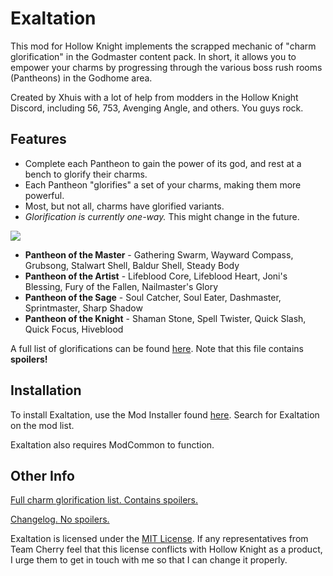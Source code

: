 # Exaltation

This mod for Hollow Knight implements the scrapped mechanic of "charm glorification" in the Godmaster content pack. In short, it allows you to empower your charms by progressing through the various boss rush rooms (Pantheons) in the Godhome area.

Created by Xhuis with a lot of help from modders in the Hollow Knight Discord, including 56, 753, Avenging Angle, and others. You guys rock.

## Features

* Complete each Pantheon to gain the power of its god, and rest at a bench to glorify their charms.
* Each Pantheon "glorifies" a set of your charms, making them more powerful.
* Most, but not all, charms have glorified variants.
* *Glorification is currently one-way.* This might change in the future.

![](https://i.imgur.com/SFrBFlq.png)

* **Pantheon of the Master** - Gathering Swarm, Wayward Compass, Grubsong, Stalwart Shell, Baldur Shell, Steady Body
* **Pantheon of the Artist** - Lifeblood Core, Lifeblood Heart, Joni's Blessing, Fury of the Fallen, Nailmaster's Glory
* **Pantheon of the Sage** - Soul Catcher, Soul Eater, Dashmaster, Sprintmaster, Sharp Shadow
* **Pantheon of the Knight** - Shaman Stone, Spell Twister, Quick Slash, Quick Focus, Hiveblood

A full list of glorifications can be found [here](https://github.com/Xhuis/Exaltation/blob/master/CHARM_LIST.md). Note that this file contains **spoilers!**

## Installation

To install Exaltation, use the Mod Installer found [here](https://radiance.host/mods/ModInstaller.exe). Search for Exaltation on the mod list.

Exaltation also requires ModCommon to function.

## Other Info

[Full charm glorification list. Contains spoilers.](https://github.com/Xhuis/Exaltation/blob/master/CHARM_LIST.md)

[Changelog. No spoilers.](https://github.com/Xhuis/Exaltation/blob/master/CHANGELOG.md)

Exaltation is licensed under the [MIT License](https://github.com/Xhuis/Exaltation/blob/master/LICENSE.md). If any representatives from Team Cherry feel that this license conflicts with Hollow Knight as a product, I urge them to get in touch with me so that I can change it properly.

